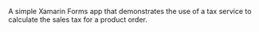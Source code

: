 A simple Xamarin Forms app that demonstrates the use of a tax service to calculate the sales tax for a product order.
